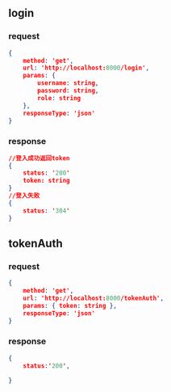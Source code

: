 ## login

### request

```json
{
    method: 'get',
    url: 'http://localhost:8000/login',
    params: {
        username: string,
        password: string,
        role: string
    },
    responseType: 'json'
}
```

### response

```json
//登入成功返回token
{
    status: '200'
    token: string
}
//登入失败
{
    status: '304'
}
```

## tokenAuth

### request

```json
{
    method: 'get',
    url: 'http://localhost:8000/tokenAuth',
    params: { token: string },
    responseType: 'json'
}
```

### response

```json
{
    status:'200',
    
}
```
